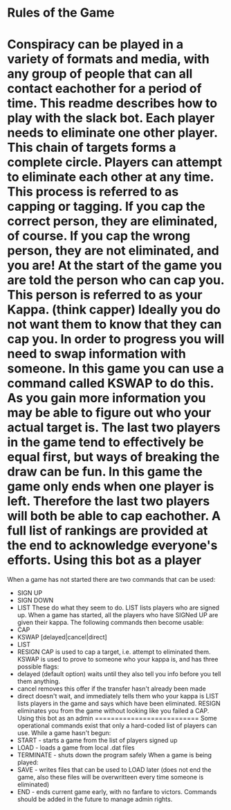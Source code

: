
Rules of the Game
=================
Conspiracy can be played in a variety of formats and media, with any group of people that can all contact eachother for a period of time.
This readme describes how to play with the slack bot.
Each player needs to eliminate one other player.
This chain of targets forms a complete circle. 
Players can attempt to eliminate each other at any time.
This process is referred to as capping or tagging.
If you cap the correct person, they are eliminated, of course.
If you cap the wrong person, they are not eliminated, and you are!
At the start of the game you are told the person who can cap you. 
This person is referred to as your Kappa. (think capper)
Ideally you do not want them to know that they can cap you.
In order to progress you will need to swap information with someone.
In this game you can use a command called KSWAP to do this.
As you gain more information you may be able to figure out who your actual target is.
The last two players in the game tend to effectively be equal first, but ways of breaking the draw can be fun.
In this game the game only ends when one player is left.
Therefore the last two players will both be able to cap eachother.
A full list of rankings are provided at the end to acknowledge everyone's efforts.
Using this bot as a player
==========================
When a game has not started there are two commands that can be used:
 * SIGN UP
 * SIGN DOWN
 * LIST
These do what they seem to do.
LIST lists players who are signed up.
When a game has started, all the players who have SIGNed UP are given their kappa.
The following commands then become usable:
 * CAP <target>
 * KSWAP <target> [delayed|cancel|direct]
 * LIST
 * RESIGN
CAP is used to cap a target, i.e. attempt to eliminated them.
KSWAP is used to prove to someone who your kappa is, and has three possible flags:
 * delayed (default option) waits until they also tell you info before you tell them anything.
 * cancel removes this offer if the transfer hasn't already been made
 * direct doesn't wait, and immediately tells them who your kappa is
LIST lists players in the game and says which have been eliminated.
RESIGN eliminates you from the game without looking like you failed a CAP.
Using this bot as an admin
==========================
Some operational commands exist that only a hard-coded list of players can use.
While a game hasn't begun:
 * START - starts a game from the list of players signed up
 * LOAD - loads a game from local .dat files
 * TERMINATE - shuts down the program safely
When a game is being played:
 * SAVE - writes files that can be used to LOAD later (does not end the game, also these files will be overwritteen every time someone is eliminated)
 * END - ends current game early, with no fanfare to victors.
Commands should be added in the future to manage admin rights.
